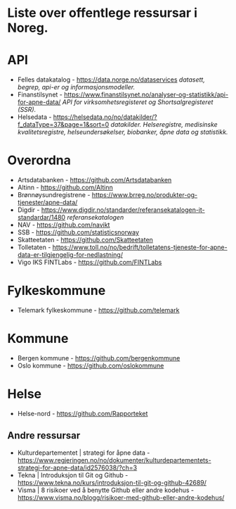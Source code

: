 # Liste over offentlege ressursar i Noreg.

# API
- Felles datakatalog - https://data.norge.no/dataservices
*datasett, begrep, api-er og informasjonsmodeller.*
- Finanstilsynet - https://www.finanstilsynet.no/analyser-og-statistikk/api-for-apne-data/
*API for virksomhetsregisteret og Shortsalgregisteret (SSR).*
- Helsedata - https://helsedata.no/no/datakilder/?f_dataType=37&page=1&sort=0
*datakilder. Helseregistre, medisinske kvalitetsregistre, helseundersøkelser, biobanker, åpne data og statistikk.*

# Overordna
- Artsdatabanken - https://github.com/Artsdatabanken
- Altinn - https://github.com/Altinn
- Brønnøysundregistrene - https://www.brreg.no/produkter-og-tjenester/apne-data/
- Digdir - https://www.digdir.no/standarder/referansekatalogen-it-standardar/1480 
*referansekatalogen*
- NAV - https://github.com/navikt
- SSB - https://github.com/statisticsnorway
- Skatteetaten - https://github.com/Skatteetaten
- Tolletaten - https://www.toll.no/no/bedrift/tolletatens-tjeneste-for-apne-data-er-tilgjengelig-for-nedlastning/
- Vigo IKS FINTLabs - https://github.com/FINTLabs

# Fylkeskommune
- Telemark fylkeskommune - https://github.com/telemark

# Kommune
- Bergen kommune - https://github.com/bergenkommune
- Oslo kommune - https://github.com/oslokommune

# Helse
- Helse-nord - https://github.com/Rapporteket



## Andre ressursar ##
- Kulturdepartementet | strategi for åpne data - https://www.regjeringen.no/no/dokumenter/kulturdepartementets-strategi-for-apne-data/id2576038/?ch=3
- Tekna | Introduksjon til Git og Github - https://www.tekna.no/kurs/introduksjon-til-git-og-github-42689/
- Visma | 8 risikoer ved å benytte Github eller andre kodehus - https://www.visma.no/blogg/risikoer-med-github-eller-andre-kodehus/
